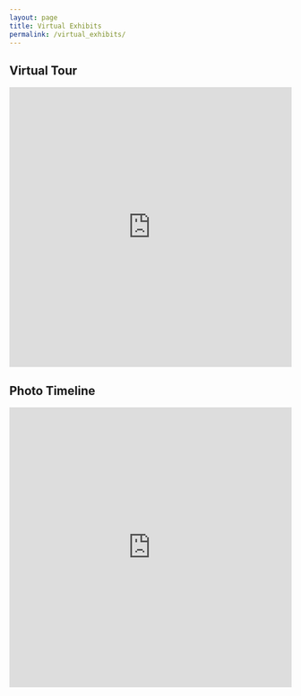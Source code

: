 ```yaml
--- 
layout: page
title: Virtual Exhibits
permalink: /virtual_exhibits/
--- 
```

## Virtual Tour

<style>
.responsive-wrap iframe{ max-width: 100%;}
</style>

<div class="responsive-wrap">
<iframe src="https://storymaps.arcgis.com/stories/4abf393a28054d7d8647cfac7ecb0a10" width="100%" height="500px" frameborder="0" allowfullscreen allow="geolocation"></iframe>
</div>

## Photo Timeline

<style> 
.responsive-wrap iframe{ max-width: 100%;}
</style>


<div class="responsive-wrap">
<iframe src="https://storymaps.arcgis.com/stories/1bfd7f1466184bb09f699f586c1d97ae" width="100%" height="500px" frameborder="0" allowfullscreen allow="geolocation"></iframe>
</div>

